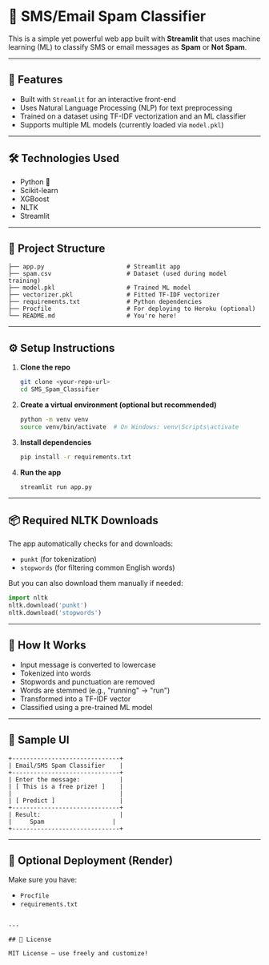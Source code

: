 # 📩 SMS/Email Spam Classifier

This is a simple yet powerful web app built with **Streamlit** that uses machine learning (ML) to classify SMS or email messages as **Spam** or **Not Spam**.

---

## 🚀 Features

- Built with `Streamlit` for an interactive front-end  
- Uses Natural Language Processing (NLP) for text preprocessing  
- Trained on a dataset using TF-IDF vectorization and an ML classifier  
- Supports multiple ML models (currently loaded via `model.pkl`)

---

## 🛠️ Technologies Used

- Python 🐍  
- Scikit-learn  
- XGBoost  
- NLTK  
- Streamlit

---

## 📂 Project Structure

```
├── app.py                       # Streamlit app
├── spam.csv                     # Dataset (used during model training)
├── model.pkl                    # Trained ML model
├── vectorizer.pkl               # Fitted TF-IDF vectorizer
├── requirements.txt             # Python dependencies
├── Procfile                     # For deploying to Heroku (optional)
└── README.md                    # You're here!
```

---

## ⚙️ Setup Instructions

1. **Clone the repo**
   ```bash
   git clone <your-repo-url>
   cd SMS_Spam_Classifier
   ```

2. **Create a virtual environment (optional but recommended)**
   ```bash
   python -m venv venv
   source venv/bin/activate  # On Windows: venv\Scripts\activate
   ```

3. **Install dependencies**
   ```bash
   pip install -r requirements.txt
   ```

4. **Run the app**
   ```bash
   streamlit run app.py
   ```

---

## 📦 Required NLTK Downloads

The app automatically checks for and downloads:
- `punkt` (for tokenization)
- `stopwords` (for filtering common English words)

But you can also download them manually if needed:
```python
import nltk
nltk.download('punkt')
nltk.download('stopwords')
```

---

## 🧠 How It Works

- Input message is converted to lowercase  
- Tokenized into words  
- Stopwords and punctuation are removed  
- Words are stemmed (e.g., "running" → "run")  
- Transformed into a TF-IDF vector  
- Classified using a pre-trained ML model

---

## 📸 Sample UI

```
+------------------------------+
| Email/SMS Spam Classifier    |
+------------------------------+
| Enter the message:           |
| [ This is a free prize! ]    |
|                              |
| [ Predict ]                  |
+------------------------------+
| Result:                      |
|     Spam                   |
+------------------------------+
```

---

## 🐳 Optional Deployment (Render)

Make sure you have:
- `Procfile`
- `requirements.txt`


```

---

## 🧾 License

MIT License – use freely and customize!
